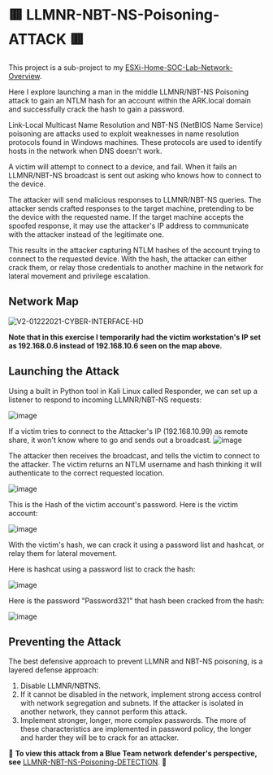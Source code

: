 # 🟥 LLMNR-NBT-NS-Poisoning-ATTACK 🟥

This project is a sub-project to my [ESXi-Home-SOC-Lab-Network-Overview](https://github.com/gervguerrero/ESXi-Home-SOC-Lab-Network-Overview).

Here I explore launching a man in the middle LLMNR/NBT-NS Poisoning attack to gain an NTLM hash for an account within the ARK.local domain and successfully crack the hash to gain a password. 

Link-Local Multicast Name Resolution and NBT-NS (NetBIOS Name Service) poisoning are attacks used to exploit weaknesses in name resolution protocols found in Windows machines. These protocols are used to identify hosts in the network when DNS doesn't work.

A victim will attempt to connect to a device, and fail. When it fails an LLMNR/NBT-NS broadcast is sent out asking who knows how to connect to the device.

The attacker will send malicious responses to LLMNR/NBT-NS queries. The attacker sends crafted responses to the target machine, pretending to be the device with the requested name. If the target machine accepts the spoofed response, it may use the attacker's IP address to communicate with the attacker instead of the legitimate one.

This results in the attacker capturing NTLM hashes of the account trying to connect to the requested device. With the hash, the attacker can either crack them, or relay those credentials to another machine in the network for lateral movement and privilege escalation. 

## Network Map
![V2-01222021-CYBER-INTERFACE-HD](https://github.com/gervguerrero/LLMNR-NBT-NS-Poisoning-ATTACK/assets/140366635/73938a13-2c11-4d82-8948-99050ec605ea)

**Note that in this exercise I temporarily had the victim workstation's IP set as 192.168.0.6 instead of 192.168.10.6 seen on the map above.**

## Launching the Attack 

Using a built in Python tool in Kali Linux called Responder, we can set up a listener to respond to incoming LLMNR/NBT-NS requests:

![image](https://github.com/gervguerrero/LLMNR-NBT-NS-Poisoning-ATTACK/assets/140366635/9a122092-889b-42e3-a40c-bab3c0c73bce)

If a victim tries to connect to the Attacker's IP (192.168.10.99) as remote share, it won't know where to go and sends out a broadcast.
![image](https://github.com/gervguerrero/LLMNR-NBT-NS-Poisoning-ATTACK/assets/140366635/6036a56e-7dc8-4fa7-beb3-1c9c6898d49c)

The attacker then receives the broadcast, and tells the victim to connect to the attacker. The victim returns an NTLM username and hash thinking it will authenticate to the correct requested location.

![image](https://github.com/gervguerrero/LLMNR-NBT-NS-Poisoning-ATTACK/assets/140366635/819f4af6-2046-47fd-b002-d62ebb46cb8d)

This is the Hash of the victim account's password. Here is the victim account:

![image](https://github.com/gervguerrero/LLMNR-NBT-NS-Poisoning-ATTACK/assets/140366635/885ebb4a-ae75-4489-b2b6-2574143d33e4)

With the victim's hash, we can crack it using a password list and hashcat, or relay them for lateral movement.

Here is hashcat using a password list to crack the hash:

![image](https://github.com/gervguerrero/LLMNR-NBT-NS-Poisoning-ATTACK/assets/140366635/bbab97af-dbec-4c78-a08e-b39f6b95f7d3)

Here is the password "Password321" that hash been cracked from the hash:

![image](https://github.com/gervguerrero/LLMNR-NBT-NS-Poisoning-ATTACK/assets/140366635/390d09a4-a432-48b4-acce-8caefd94673e)

## Preventing the Attack 

The best defensive approach to prevent LLMNR and NBT-NS poisoning, is a layered defense approach:
1. Disable LLMNR/NBTNS.
2. If it cannot be disabled in the network, implement strong access control with network segregation and subnets. If the attacker is isolated in another network, they cannot perform this attack.
3. Implement stronger, longer, more complex passwords. The more of these characteristics are implemented in password policy, the longer and harder they will be to crack for an attacker. 

🔵 **To view this attack from a Blue Team network defender's perspective, see** [LLMNR-NBT-NS-Poisoning-DETECTION](https://github.com/gervguerrero/LLMNR-NBT-NS-Poisoning-DETECTION). 🔵
